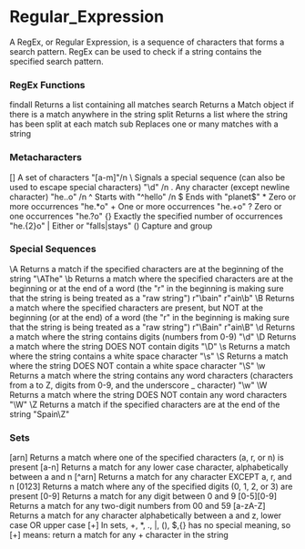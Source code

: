 # Regular_Expression
A RegEx, or Regular Expression, is a sequence of characters that forms a search pattern.
RegEx can be used to check if a string contains the specified search pattern.
<br>
<h3>RegEx Functions</h3>
<p>
findall	Returns a list containing all matches
search	Returns a Match object if there is a match anywhere in the string
split	Returns a list where the string has been split at each match
sub	Replaces one or many matches with a string
</p>

<h3>Metacharacters</h3>
<p>
[]	A set of characters	"[a-m]"/n
\	Signals a special sequence (can also be used to escape special characters)	"\d"	/n
.	Any character (except newline character)	"he..o"	/n
^	Starts with	"^hello"	/n
$	Ends with	"planet$"	
*	Zero or more occurrences	"he.*o"	
+	One or more occurrences	"he.+o"	
?	Zero or one occurrences	"he.?o"	
{}	Exactly the specified number of occurrences	"he.{2}o"	
|	Either or	"falls|stays"	
()	Capture and group</p>
<h3>Special Sequences</h3>
<p>
\A	Returns a match if the specified characters are at the beginning of the string	"\AThe"	
\b	Returns a match where the specified characters are at the beginning or at the end of a word
(the "r" in the beginning is making sure that the string is being treated as a "raw string")	r"\bain"
r"ain\b"	
\B	Returns a match where the specified characters are present, but NOT at the beginning (or at the end) of a word
(the "r" in the beginning is making sure that the string is being treated as a "raw string")	r"\Bain"
r"ain\B"	
\d	Returns a match where the string contains digits (numbers from 0-9)	"\d"	
\D	Returns a match where the string DOES NOT contain digits	"\D"	
\s	Returns a match where the string contains a white space character	"\s"	
\S	Returns a match where the string DOES NOT contain a white space character	"\S"	
\w	Returns a match where the string contains any word characters (characters from a to Z, digits from 0-9, and the underscore _ character)	"\w"	
\W	Returns a match where the string DOES NOT contain any word characters	"\W"	
\Z	Returns a match if the specified characters are at the end of the string	"Spain\Z"</p>
<h3>Sets</h3>
<p> [arn]	Returns a match where one of the specified characters (a, r, or n) is present	
[a-n]	Returns a match for any lower case character, alphabetically between a and n	
[^arn]	Returns a match for any character EXCEPT a, r, and n	
[0123]	Returns a match where any of the specified digits (0, 1, 2, or 3) are present	
[0-9]	Returns a match for any digit between 0 and 9	
[0-5][0-9]	Returns a match for any two-digit numbers from 00 and 59	
[a-zA-Z]	Returns a match for any character alphabetically between a and z, lower case OR upper case	
[+]	In sets, +, *, ., |, (), $,{} has no special meaning, so [+] means: return a match for any + character in the string</p>
